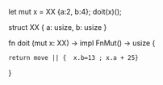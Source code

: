    let mut x = XX {a:2, b:4};
   doit(x)();

struct XX {
    a: usize,
    b: usize
}


fn doit (mut x: XX) -> impl FnMut() -> usize {

    return move || {  x.b=13 ; x.a + 25}
}
